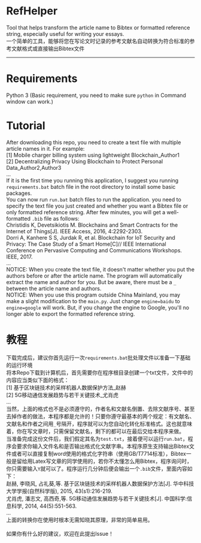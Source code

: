 # RefHelper
Tool that helps transform the article name to Bibtex or formatted reference string, especially useful for writing your essays.<br>
一个简单的工具，能够将您在写论文时记录的参考文献名自动转换为符合标准的参考文献格式或直接输出Bibtex文件

---
# Requirements
Python 3 (Basic requirement, you need to make sure `python` in Command window can work.)

# Tutorial
After downloading this repo, you need to create a text file with multiple article names in it. For example:<br>
[1]	Mobile charger billing system using lightweight Blockchain_Author1<br>
[2]	Decentralizing Privacy Using Blockchain to Protect Personal Data_Author2,Author3<br>
...<br>
If it is the first time you running this application, I suggest you running `requirements.bat` batch file in the root directory to install some basic packages.<br>
You can now run `run.bat` batch files to run the application. you need to specify the text file you just created and whether you want a Bibtex file or only formatted reference string. After few minutes, you will get a well-formatted `.bib` file as follows:<br>
Christidis K, Devetsikiotis M. Blockchains and Smart Contracts for the Internet of Things[J]. IEEE Access, 2016, 4:2292-2303.<br>
Dorri A, Kanhere S S, Jurdak R, et al. Blockchain for IoT Security and Privacy: The Case Study of a Smart Home[C]// IEEE International Conference on Pervasive Computing and Communications Workshops. IEEE, 2017.<br>
...<br>
NOTICE: When you create the text file, it doesn't matter whether you put the authors before or after the article name. The program will automatically extract the name and author for you. But be aware, there must be a `_` between the article name and authors.<br>
NOTICE: When you use this program outside China Mainland, you may make a slight modification to the `main.py`. Just change `engine=baidu` to `engine=google` will work. But, if you change the engine to Google, you'll no longer able to export the formatted reference string.

# 教程
下载完成后，建议你首先运行一次`requirements.bat`批处理文件以准备一下基础的运行环境<br>
将本Repo下载到计算机后，首先需要你在程序根目录创建一个txt文件，文件中的内容应当类似下面的格式：<br>
[1]	基于区块链技术的采样机器人数据保护方法_赵赫<br>
[2]	5G移动通信发展趋势与若干关键技术_尤肖虎<br>
...<br>
当然，上面的格式也不是必须遵守的，作者名和文献名倒置、去除文献序号、甚至去掉作者的做法，本程序都是允许的！只要你遵守最基本的两个规定：有文献名、文献名和作者之间用`_`号隔开，程序就可以为您自动化转化标准格式。这也就意味着，你在写文章时，只需保留文献名，剩下的都可以在最后交给本程序来做。<br>
当准备完成这份文件后，我们假定其名为`test.txt`，接着便可以运行`run.bat`，程序会要求你输入文件名和是否输出格式化文献字串。本程序原生支持输出Bibtex文件或者可以直接复制word使用的格式化字符串（使用GB/T7714标准），Bibtex一般是留给用Latex写文章的同学使用的，若你不太懂怎么用Bibtex，程序询问时，你只需要输入`Y`就可以了。程序运行几分钟后便会输出一个`.bib`文件，里面内容如下：<br>
赵赫, 李晓风, 占礼葵,等. 基于区块链技术的采样机器人数据保护方法[J]. 华中科技大学学报(自然科学版), 2015, 43(s1):216-219.<br>
尤肖虎, 潘志文, 高西奇,等. 5G移动通信发展趋势与若干关键技术[J]. 中国科学:信息科学, 2014, 44(5):551-563.<br>
...<br>
上面的转换你在使用时根本无需知晓其原理，非常的简单易用。<br>
<br>
如果你有什么好的建议，欢迎在此提出Issue！
